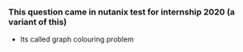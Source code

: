 ### This question came in nutanix test for internship 2020 (a variant of this)
- Its called graph colouring problem
